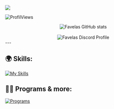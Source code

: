 <img src="https://readme-typing-svg.herokuapp.com?font=&color=%23F7B365&height=30&lines=%F0%9F%91%8B+Hi+there!;%F0%9F%91%A8%F0%9F%8F%BD%E2%80%8D%F0%9F%8E%93+I'm+Noah+(known+as+Favelas);%E2%A4%B5%EF%B8%8F+See+my+projects+below"/>

![ProfilViews](https://komarev.com/ghpvc/?username=972p&color=blue)

<div align="center"> 
	<img align="center" alt="Favelas GitHub stats" src="https://github-readme-stats.vercel.app/api?username=972p&count_private=true&hide_border=true&theme=vision-friendly-dark" />
	<br />
	<br />
	<img align="center" alt="Favelas Discord Profile" src="https://lanyard-profile-readme.vercel.app/api/677154141935632396" />
</div>
---

## 🌍 Skills:

[![My Skills](https://skillicons.dev/icons?i=html,css,js,python,php,ps)](https://skillicons.dev)

## 👨‍💻 Programs & more:

[![Programs](https://skillicons.dev/icons?i=discord,idea,vscode,github,linux,windows)](https://skillicons.dev)

